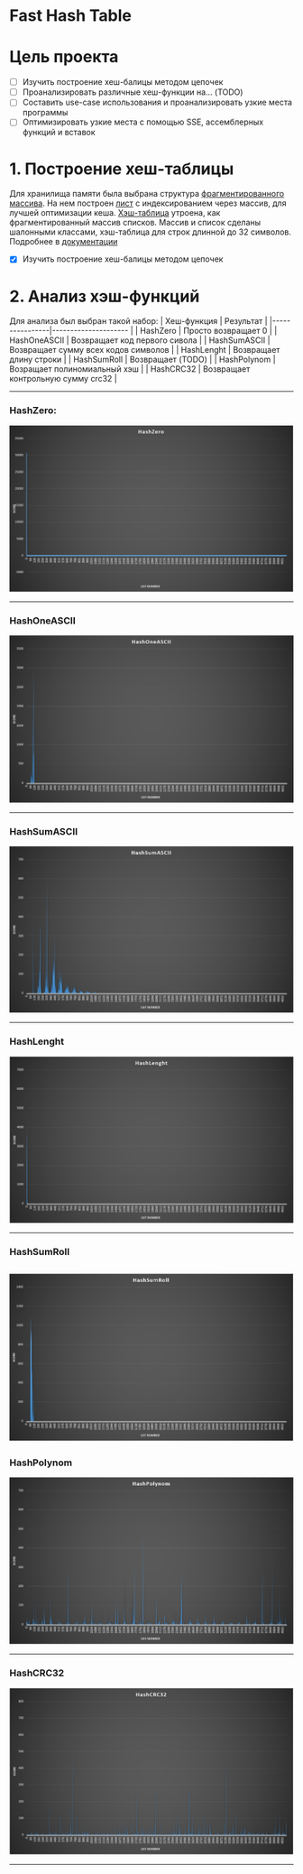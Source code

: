# Fast Hash Table

# Цель проекта
- [ ] Изучить построение хеш-балицы методом цепочек
- [ ] Проанализировать различные хеш-функции на... (TODO)
- [ ] Составить use-case использования и проанализировать узкие места программы
- [ ] Оптимизировать узкие места с помощью SSE, ассемблерных функций и вставок

# 1. Построение хеш-таблицы
Для хранилища памяти была выбрана структура [фрагментированного массива](src/tools/ChunkedArray_.hpp). На нем построен [лист](src/tools/List.hpp) с индексированием через массив, для лучшей оптимизации кеша. [Хэш-таблица](src/tools/HashTable.hpp) утроена, как фрагментированный массив списков. Массив и список сделаны шалонными классами, хэш-таблица для строк длинной до 32 символов. Подробнее в [документации]()

- [x] Изучить построение хеш-балицы методом цепочек

# 2. Анализ хэш-функций
Для анализа был выбран такой набор:
| Хеш-функция    | Результат                            |
|----------------|---------------------                 |
| HashZero       | Просто возвращает 0                  |
| HashOneASCII   | Возвращает код первого сивола        |
| HashSumASCII   | Возвращает сумму всех кодов символов |
| HashLenght     | Возвращает длину строки              |
| HashSumRoll    | Возвращает (TODO)                    |
| HashPolynom    | Возращает полиномиальный хэш         |
| HashCRC32      | Возвращает контрольную сумму crc32   |

---

### HashZero:

![StatZero](doc/screenshots/plot_stat_hash_zero.png)

---

### HashOneASCII

![StatOneASCII](doc/screenshots/plot_stat_hash_one_ascii.png)

---

### HashSumASCII

![StatSumASCII](doc/screenshots/plot_stat_hash_sum_ascii.png)

---

### HashLenght

![StatLenght](doc/screenshots/plot_stat_hash_lenght.png)

---

### HashSumRoll

![StatSumRoll](doc/screenshots/plot_stat_hash_sum_roll.png)
---

### HashPolynom

![StatPolynom](doc/screenshots/plot_stat_hash_polynom.png)

---

### HashCRC32

![StatCRC32](doc/screenshots/plot_stat_hash_crc32.png)

---